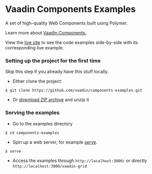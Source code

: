 # Vaadin Components Examples

A set of high-quality Web Components built using Polymer.

Learn more about [Vaadin Components.](https://vaadin.com/vaadin-components/)

View the [live site](http://vaadin.github.io/vaadin-components-examples/) to see the code examples side-by-side with its corresponding live example.


### Setting up the project for the first time

Skip this step if you already have this stuff locally.

- Either clone the project:
```shell
$ git clone https://github.com/vaadin/components-examples.git
```
- Or [download ZIP archive](https://github.com/vaadin/vaadin-components-examples/archive/gh-pages.zip) and unzip it

### Serving the examples

- Go to the examples directory
```shell
$ cd components-examples
```
- Spin up a web server, for example [serve](https://www.npmjs.com/package/serve).
```shell
$ serve
```
- Access the examples through `http://localhost:3000/` or directly `http://localhost:3000/vaadin-grid`
